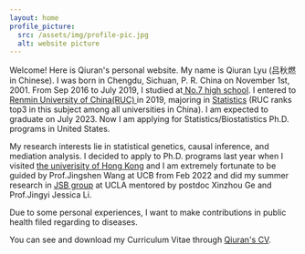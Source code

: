 ```yaml
---
layout: home
profile_picture:
  src: /assets/img/profile-pic.jpg
  alt: website picture
---
```


<p>
  Welcome! Here is Qiuran's personal website. My name is Qiuran Lyu (吕秋燃 in Chinese). I was born in Chengdu, Sichuan, P. R. China on November 1st, 2001. From Sep 2016 to July 2019, I studied at<a href="http://www.cdqz.net"> No.7 high school</a>. I entered to <a href="https://www.ruc.edu.cn"> Renmin University of China(RUC) </a> in 2019, majoring in <a href="http://stat.ruc.edu.cn">Statistics</a> (RUC ranks top3 in this subject among all universities in China).  I am expected to graduate on July 2023. Now I am applying for Statistics/Biostatistics Ph.D. programs in United States.

</p>
<p>
  My research interests lie in statistical genetics, causal inference, and mediation analysis. I decided to apply to Ph.D. programs last year when I visited <a href="https://www.hku.hk/l">the univerisity of Hong Kong</a> and I am extremely fortunate to be guided by Prof.Jingshen Wang at UCB from Feb 2022 and did my summer research in <a href="http://jsb.ucla.edu/people/jingyi-jessica-li">JSB group</a> at UCLA mentored by postdoc Xinzhou Ge and Prof.Jingyi Jessica Li. 
  </p>
  Due to some personal experiences, I want to make contributions in public health filed regarding to diseases.
<p>
  You can see and download my Curriculum Vitae through <a href="https://github.com/eliottvincent/bay">Qiuran's CV</a>.
</p>

